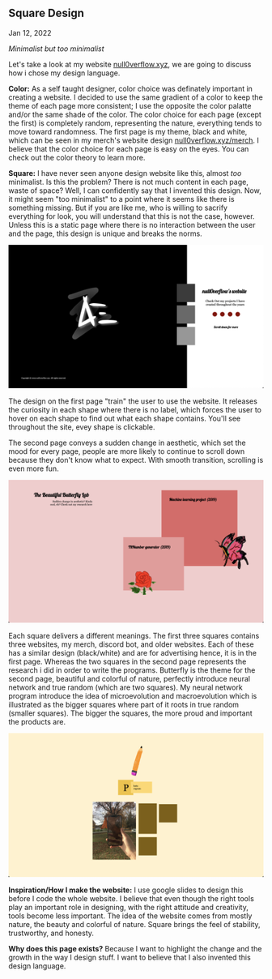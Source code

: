 ## Square Design 
Jan 12, 2022

_Minimalist but too minimalist_

Let's take a look at my website [null0verflow.xyz](https://null0verflow.xyz), we are going to discuss how i chose my design language.

**Color:** As a self taught designer, color choice was definately important in creating a website. I decided to use the same gradient of a color to keep the theme of each page more consistent; I use the opposite the color palatte and/or the same shade of the color. The color choice for each page (except the first) is completely random, representing the nature, everything tends to move toward randomness. The first page is my theme, black and white, which can be seen in my merch's website design [null0verflow.xyz/merch](https://null0verflow.xyz/merch).
I believe that the color choice for each page is easy on the eyes. You can check out the color theory to learn more.

**Square:** I have never seen anyone design website like this, almost _too_ minimalist. Is this the problem? There is not much content in each page, waste of space? Well, I can confidently say that I invented this design. Now, it might seem "too minimalist" to a point where it seems like there is something missing. But if you are like me, who is willing to sacrify everything for look, you will understand that this is not the case, however. Unless this is a static page where there is no interaction between the user and the page, this design is unique and breaks the norms.

![](Screen%20Shot%202022-01-02%20at%208.40.18%20PM.png)

The design on the first page "train" the user to use the website. It releases the curiosity in each shape where there is no label, which forces the user to hover on each shape to find out what each shape contains. You'll see throughout the site, evey shape is clickable. 

The second page conveys a sudden change in aesthetic, which set the mood for every page, people are more likely to continue to scroll down because they don't know what to expect. With smooth transition, scrolling is even more fun. 

![](Screen%20Shot%202022-01-02%20at%208.41.06%20PM.png)

Each square delivers a different meanings. The first three squares contains three websites, my merch, discord bot, and older websites. Each of these has a similar design (black/white) and are for advertising hence, it is in the first page. Whereas the two squares in the second page represents the research i did in order to write the programs. Butterfly is the theme for the second page, beautiful and colorful of nature, perfectly introduce neural network and true random (which are two squares). My neural network program introduce the idea of microevolution and macroevolution which is illustrated as the bigger squares where part of it roots in true random (smaller squares). The bigger the squares, the more proud and important the products are. 

![](Screen%20Shot%202022-01-02%20at%2010.47.43%20PM.png)

**Inspiration/How I make the website:** I use google slides to design this before I code the whole website. I believe that even though the right tools play an important role in designing, with the right attitude and creativity, tools become less important. The idea of the website comes from mostly nature, the beauty and colorful of nature. Square brings the feel of stability, trustworthy, and honesty. 

**Why does this page exists?** Because I want to highlight the change and the growth in the way I design stuff. I want to believe that I also invented this design language.
